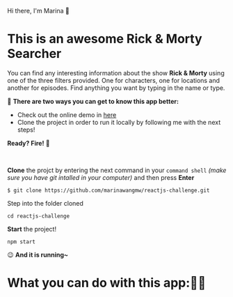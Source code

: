 Hi there, I'm Marina 👋
# This is an awesome Rick & Morty Searcher
You can find any interesting information about the show **Rick & Morty** using one of the three filters provided. One for characters, one for locations and another for episodes. Find anything you want by typing in the name or type.

🌹 **There are two ways you can get to know this app better:** 

- Check out the online demo in [here](https://reactjs-challenge-marina.web.app/)
- Clone the project in order to run it locally by following me with the next steps!


**Ready? Fire!**  🚀

<br>

   **Clone** the projct by entering the next command in your `command shell` *(make sure you have git intalled in your computer)* and then press **Enter**
	
   `$ git clone https://github.com/marinawangmw/reactjs-challenge.git `
    
   Step into the folder cloned

   `cd reactjs-challenge`

   **Start** the project!

   `npm start`
<br>

😉 **And it is running~** 
<br>

# What you can do with this app:🕵️‍♀️ 

